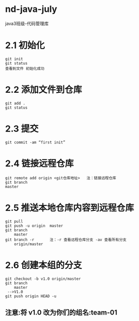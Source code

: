 # nd-java-july
java3班级-代码管理库
# 2.1 初始化 
    git init
    git status
	查看到文件 初始化成功 
# 2.2 添加文件到仓库 
    git add .
    git status
# 2.3 提交 
	git commit -am “first init” 
# 2.4 链接远程仓库 
	git remote add origin <git仓库地址>   注：链接远程仓库 
	git branch 
	master 
# 2.5 推送本地仓库内容到远程仓库 
    git pull
    git push -u origin  master
    git branch
        master
    git branch -r     	注：-r 查看远程仓库分支 -av 查看所有分支
        origin/master
# 2.6 创建本组的分支 
	git checkout -b v1.0 origin/master 
	git branch 
		master
 	 -->V1.0
	git push origin HEAD -u
## 注意:将 v1.0 改为你们的组名:team-01 

